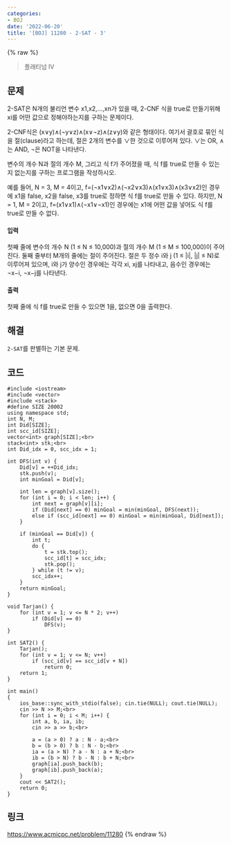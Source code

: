 ```yaml
---
categories:
- BOJ
date: '2022-06-20'
title: '[BOJ] 11280 - 2-SAT - 3'
---
```


{% raw %}
> 플래티넘 IV<br>

## 문제
2-SAT은 N개의 불리언 변수  x1,x2,...,xn가 있을 때, 2-CNF 식을 true로 만들기위해  xi를 어떤 값으로 정해야하는지를 구하는 문제이다.

2-CNF식은  (x∨y)∧(¬y∨z)∧(x∨¬z)∧(z∨y)와 같은 형태이다. 여기서 괄호로 묶인 식을 절(clause)라고 하는데, 절은 2개의 변수를  ∨한 것으로 이루어져 있다.  ∨는 OR,  ∧는 AND,  ¬은 NOT을 나타낸다.

변수의 개수 N과 절의 개수 M, 그리고 식  f가 주어졌을 때, 식  f를 true로 만들 수 있는지 없는지를 구하는 프로그램을 작성하시오.

예를 들어, N = 3, M = 4이고, f=(¬x1∨x2)∧(¬x2∨x3)∧(x1∨x3)∧(x3∨x2)인 경우에  x1을 false,  x2을 false,  x3를 true로 정하면 식 f를 true로 만들 수 있다. 하지만, N = 1, M = 2이고,  f=(x1∨x1)∧(¬x1∨¬x1)인 경우에는  x1에 어떤 값을 넣어도 식 f를 true로 만들 수 없다.

#### 입력
첫째 줄에 변수의 개수 N (1 ≤ N ≤ 10,000)과 절의 개수 M (1 ≤ M ≤ 100,000)이 주어진다. 둘째 줄부터 M개의 줄에는 절이 주어진다. 절은 두 정수 i와 j (1 ≤ |i|, |j| ≤ N)로 이루어져 있으며, i와 j가 양수인 경우에는 각각  xi,  xj를 나타내고, 음수인 경우에는  ¬x−i,  ¬x−j를 나타낸다.

#### 출력
첫째 줄에 식  f를 true로 만들 수 있으면 1을, 없으면 0을 출력한다.

## 해결
`2-SAT`를 판별하는 기본 문제.

## 코드
```
#include <iostream>
#include <vector>
#include <stack>
#define SIZE 20002
using namespace std;
int N, M;
int Did[SIZE];
int scc_id[SIZE];
vector<int> graph[SIZE];<br>
stack<int> stk;<br>
int Did_idx = 0, scc_idx = 1;

int DFS(int v) {
	Did[v] = ++Did_idx;
	stk.push(v);
	int minGoal = Did[v];

	int len = graph[v].size();
	for (int i = 0; i < len; i++) {
		int next = graph[v][i];
		if (Did[next] == 0) minGoal = min(minGoal, DFS(next));
		else if (scc_id[next] == 0) minGoal = min(minGoal, Did[next]);
	}

	if (minGoal == Did[v]) {
		int t;
		do {
			t = stk.top();
			scc_id[t] = scc_idx;
			stk.pop();
		} while (t != v);
		scc_idx++;
	}
	return minGoal;
}

void Tarjan() {
	for (int v = 1; v <= N * 2; v++)
		if (Did[v] == 0)
			DFS(v);
}

int SAT2() {
	Tarjan();
	for (int v = 1; v <= N; v++)
		if (scc_id[v] == scc_id[v + N])
			return 0;
	return 1;
}

int main()
{
	ios_base::sync_with_stdio(false); cin.tie(NULL); cout.tie(NULL);
	cin >> N >> M;<br>
	for (int i = 0; i < M; i++) {
		int a, b, ia, ib;
		cin >> a >> b;<br>

		a = (a > 0) ? a : N - a;<br>
		b = (b > 0) ? b : N - b;<br>
		ia = (a > N) ? a - N : a + N;<br>
		ib = (b > N) ? b - N : b + N;<br>
		graph[ia].push_back(b);
		graph[ib].push_back(a);
	}
	cout << SAT2();
	return 0;
}
```

## 링크
https://www.acmicpc.net/problem/11280
{% endraw %}